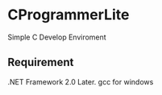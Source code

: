 # CProgrammerLite
Simple C Develop Enviroment
## Requirement
.NET Framework 2.0 Later.
gcc for windows
